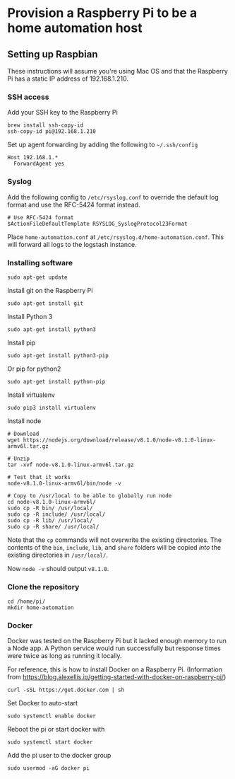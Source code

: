 # Provision a Raspberry Pi to be a home automation host

## Setting up Raspbian

These instructions will assume you're using Mac OS and that the Raspberry Pi has a static IP address of 192.168.1.210.

### SSH access

Add your SSH key to the Raspberry Pi

```
brew install ssh-copy-id
ssh-copy-id pi@192.168.1.210
```

Set up agent forwarding by adding the following to `~/.ssh/config`

```
Host 192.168.1.*
  ForwardAgent yes
```


### Syslog
Add the following config to `/etc/rsyslog.conf` to override the default log format and use the RFC-5424 format instead.

```
# Use RFC-5424 format
$ActionFileDefaultTemplate RSYSLOG_SyslogProtocol23Format
```

Place `home-automation.conf` at `/etc/rsyslog.d/home-automation.conf`.
This will forward all logs to the logstash instance.



### Installing software

```
sudo apt-get update
```

Install git on the Raspberry Pi
```
sudo apt-get install git
```

Install Python 3
```
sudo apt-get install python3
```

Install pip
```
sudo apt-get install python3-pip
```

Or pip for python2
```
sudo apt-get install python-pip
```

Install virtualenv
```
sudo pip3 install virtualenv
```

Install node
```
# Download
wget https://nodejs.org/download/release/v8.1.0/node-v8.1.0-linux-armv6l.tar.gz

# Unzip
tar -xvf node-v8.1.0-linux-armv6l.tar.gz

# Test that it works
node-v8.1.0-linux-armv6l/bin/node -v

# Copy to /usr/local to be able to globally run node
cd node-v8.1.0-linux-armv6l/
sudo cp -R bin/ /usr/local/
sudo cp -R include/ /usr/local/
sudo cp -R lib/ /usr/local/
sudo cp -R share/ /usr/local/
```

Note that the `cp` commands will not overwrite the existing directories. The contents of the `bin`, `include`, `lib`, and
`share` folders will be copied *into* the existing directories in `/usr/local/`.

Now `node -v` should output `v8.1.0`.

### Clone the repository

```
cd /home/pi/
mkdir home-automation
```


### Docker

Docker was tested on the Raspberry Pi but it lacked enough memory to run a Node app.
A Python service would run successfully but response times were twice as long as running it locally.

For reference, this is how to install Docker on a Raspberry Pi.
(Information from https://blog.alexellis.io/getting-started-with-docker-on-raspberry-pi/)

```
curl -sSL https://get.docker.com | sh
```

Set Docker to auto-start
```
sudo systemctl enable docker
```

Reboot the pi or start docker with
```
sudo systemctl start docker
```

Add the pi user to the docker group
```
sudo usermod -aG docker pi
```
